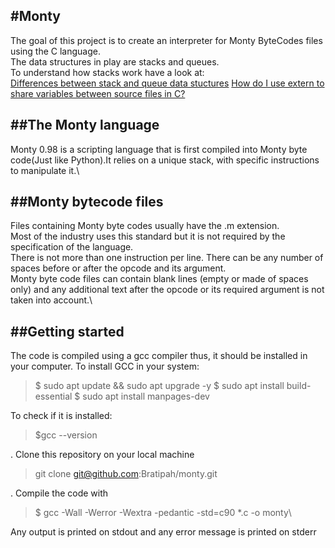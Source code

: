 #Monty
---
The goal of this project is to create an interpreter for Monty ByteCodes files using the C language.\
The data structures in play are stacks and queues.\
To understand how stacks work have a look at:\
[Differences between stack and queue data stuctures](https://byjus.com/gate/difference-stack-and-queue-data-structures/)
[How do I use extern to share variables between source files in C?](https://stackoverflow.com/questions/1433204/how-do-i-use-extern-to-share-variables-between-source-files)

##The Monty language
---
Monty 0.98 is a scripting language that is first compiled into Monty byte code(Just like Python).It relies on a unique stack, with specific instructions to manipulate it.\

##Monty bytecode files
---
Files containing Monty byte codes usually have the .m extension.\
Most of the industry uses this standard but it is not required by the specification of the language.\
There is not more than one instruction per line. 
There can be any number of spaces before or after the opcode and its argument.\
Monty byte code files can contain blank lines (empty or made of spaces only) and any additional text after the opcode or its required argument is not taken into account.\

##Getting started
---
The code is compiled using a gcc compiler thus, it should be installed in your computer.
To install GCC in your system:

> $ sudo apt update && sudo apt upgrade -y
> $ sudo apt install build-essential
> $ sudo apt install manpages-dev

To check if it is installed:

> $gcc --version

. Clone this repository on your local machine

> git clone git@github.com:Bratipah/monty.git

. Compile the code with

> $ gcc -Wall -Werror -Wextra -pedantic -std=c90 *.c -o monty\

Any output is printed on stdout and any error message is printed on stderr
